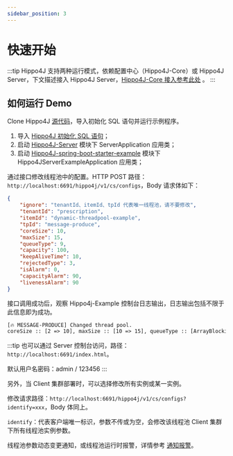 ```yaml
---
sidebar_position: 3
---
```


# 快速开始

:::tip
Hippo4J 支持两种运行模式，依赖配置中心（Hippo4J-Core）或 Hippo4J Server，下文描述接入 Hippo4J Server，[Hippo4J-Core 接入参考此处](/docs/user_docs/getting-started/hippo4j-core-start.md) 。
:::

## 如何运行 Demo

Clone Hippo4J [源代码](https://github.com/longtai-cn/hippo4j)，导入初始化 SQL 语句并运行示例程序。

1. 导入 [Hippo4J 初始化 SQL 语句](https://github.com/longtai-cn/hippo4j/blob/develop/hippo4j-server/conf/hippo4j_manager.sql)；
2. 启动 [Hippo4J-Server](https://github.com/longtai-cn/hippo4j/tree/develop/hippo4j-server) 模块下 ServerApplication 应用类；
3. 启动 [Hippo4J-spring-boot-starter-example](https://github.com/opengoofy/hippo4j/tree/develop/hippo4j-example/hippo4j-spring-boot-starter-example) 模块下 Hippo4JServerExampleApplication 应用类；


通过接口修改线程池中的配置。HTTP POST 路径：`http://localhost:6691/hippo4j/v1/cs/configs`，Body 请求体如下：

```json
{
    "ignore": "tenantId、itemId、tpId 代表唯一线程池，请不要修改",
    "tenantId": "prescription",
    "itemId": "dynamic-threadpool-example",
    "tpId": "message-produce",
    "coreSize": 10,
    "maxSize": 15,
    "queueType": 9,
    "capacity": 100,
    "keepAliveTime": 10,
    "rejectedType": 3,
    "isAlarm": 0,
    "capacityAlarm": 90,
    "livenessAlarm": 90
}
```


接口调用成功后，观察 Hippo4j-Example 控制台日志输出，日志输出包括不限于此信息即为成功。

```tex
[🔥 MESSAGE-PRODUCE] Changed thread pool. 
coreSize :: [2 => 10], maxSize :: [10 => 15], queueType :: [ArrayBlockingQueue => ResizableCapacityLinkedBlockIngQueue], capacity :: [200 => 200], keepAliveTime :: [25 => 10], rejectedType :: [AbortPolicy => DiscardPolicy]
```

:::tip
也可以通过 Server 控制台访问，路径：`http://localhost:6691/index.html`。

默认用户名密码：admin / 123456
:::


另外，当 Client 集群部署时，可以选择修改所有实例或某一实例。

修改请求路径：`http://localhost:6691/hippo4j/v1/cs/configs?identify=xxx`，Body 体同上。

`identify`：代表客户端唯一标识，参数不传或为空，会修改该线程池 Client 集群下所有线程池实例参数。

线程池参数动态变更通知，或线程池运行时报警，详情参考 [通知报警](/docs/user_docs/user_guide/alarm.md)。

